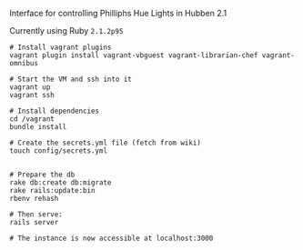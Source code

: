 Interface for controlling Philliphs Hue Lights in Hubben 2.1

Currently using Ruby `2.1.2p95`

```
# Install vagrant plugins
vagrant plugin install vagrant-vbguest vagrant-librarian-chef vagrant-omnibus

# Start the VM and ssh into it
vagrant up
vagrant ssh

# Install dependencies
cd /vagrant
bundle install

# Create the secrets.yml file (fetch from wiki)
touch config/secrets.yml


# Prepare the db
rake db:create db:migrate
rake rails:update:bin
rbenv rehash

# Then serve:
rails server

# The instance is now accessible at localhost:3000
```
